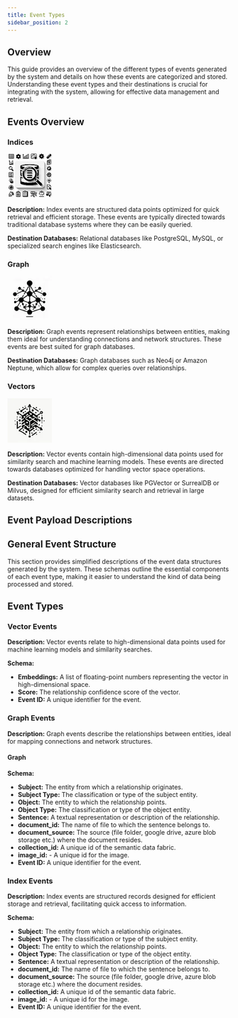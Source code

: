 ```yaml
---
title: Event Types
sidebar_position: 2
---
```


## Overview

This guide provides an overview of the different types of events generated by the system and details on how these events are categorized and stored. Understanding these event types and their destinations is crucial for integrating with the system, allowing for effective data management and retrieval.

## Events Overview

### Indices

![index](../assets/events/index.webp)

**Description:** Index events are structured data points optimized for quick retrieval and efficient storage. These events are typically directed towards traditional database systems where they can be easily queried.

**Destination Databases:** Relational databases like PostgreSQL, MySQL, or specialized search engines like Elasticsearch.

### Graph

![graph](../assets/events/graph.webp)

**Description:** Graph events represent relationships between entities, making them ideal for understanding connections and network structures. These events are best suited for graph databases.

**Destination Databases:** Graph databases such as Neo4j or Amazon Neptune, which allow for complex queries over relationships.

### Vectors

![vector](../assets/events/vector.webp)

**Description:** Vector events contain high-dimensional data points used for similarity search and machine learning models. These events are directed towards databases optimized for handling vector space operations.

**Destination Databases:** Vector databases like PGVector or SurrealDB or Milvus, designed for efficient similarity search and retrieval in large datasets.

## Event Payload Descriptions

## General Event Structure

This section provides simplified descriptions of the event data structures generated by the system. These schemas outline the essential components of each event type, making it easier to understand the kind of data being processed and stored.

## Event Types

### Vector Events

**Description:** Vector events relate to high-dimensional data points used for machine learning models and similarity searches.

**Schema:**

- **Embeddings:** A list of floating-point numbers representing the vector in high-dimensional space.
- **Score:** The relationship confidence score of the vector.
- **Event ID:** A unique identifier for the event.

### Graph Events
**Description:** Graph events describe the relationships between entities, ideal for mapping connections and network structures. 

#### Graph
**Schema:**
- **Subject:** The entity from which a relationship originates.
- **Subject Type:** The classification or type of the subject entity.
- **Object:** The entity to which the relationship points.
- **Object Type:** The classification or type of the object entity.
- **Sentence:** A textual representation or description of the relationship.
- **document_id:** The name of file to which the sentence belongs to.
- **document_source:** The source (file folder, google drive, azure blob storage etc.) where the document resides.
- **collection_id:** A unique id of the semantic data fabric.
- **image_id:** - A unique id for the image. 
- **Event ID:** A unique identifier for the event.


### Index Events

**Description:** Index events are structured records designed for efficient storage and retrieval, facilitating quick access to information.

**Schema:**
- **Subject:** The entity from which a relationship originates.
- **Subject Type:** The classification or type of the subject entity.
- **Object:** The entity to which the relationship points.
- **Object Type:** The classification or type of the object entity.
- **Sentence:** A textual representation or description of the relationship.
- **document_id:** The name of file to which the sentence belongs to.
- **document_source:** The source (file folder, google drive, azure blob storage etc.) where the document resides.
- **collection_id:** A unique id of the semantic data fabric.
- **image_id:** - A unique id for the image. 
- **Event ID:** A unique identifier for the event.

